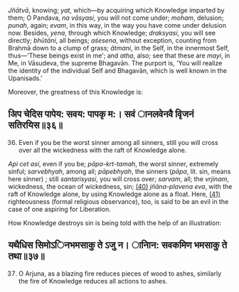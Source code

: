 *Jñātvā*, knowing; *yat*, which—by acquiring which Knowledge imparted by them; O Pandava, *na vāsyasi*, you will not come under; *moham*, delusion; *punah*, again; *evam*, in this way, in the way you have come under delusion now. Besides, *yena*, through which Knowledge; *draksyasi*, you will see directly; *bhūtāni*, all beings; *aśesena*, without exception, counting from Brahmā down to a clump of grass; *ātmani*, in the Self, in the innermost Self, thus—'These beings exist in me'; and *atha*, also; see that these are *mayi*, in Me, in Vāsudeva, the supreme Bhagavān. The purport is, 'You will realize the identity of the individual Self and Bhagavān, which is well known in the Upanisads.'

Moreover, the greatness of this Knowledge is:

## अिप चेदिस पापेय: सवय: पापकृ म:। सवं ानलवेनवै वृिजनं सतिरयिस॥३६॥

36. Even if you be the worst sinner among all sinners, still you will cross over all the wickedness with the raft of Knowledge alone.

*Api cet asi*, even if you be; *pāpa-krt-tamah*, the worst sinner, extremely sinful; *sarvebhyah*, among all; *pāpebhyah*, the sinners (*pāpa*, lit. sin, means here sinner) ; still *santarisyasi*, you will cross over; *sarvam*, all; the *vrjinam*, wickedness, the ocean of wickedness, sin; [\(40\)](#page--1-0) *jñāna-plavena eva*, with the raft of Knowledge alone, by using Knowledge alone as a float. Here, [\(41\)](#page--1-1) righteousness (formal religious observance), too, is said to be an evil in the case of one aspiring for Liberation.

How Knowledge destroys sin is being told with the help of an illustration:

## यथैधिस सिमोऽिनभमसाकु ते ऽजु न। ानािन: सवकमिण भमसाकु ते तथा॥३७॥

37. O Arjuna, as a blazing fire reduces pieces of wood to ashes, similarly the fire of Knowledge reduces all actions to ashes.